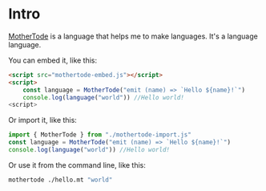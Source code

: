 # Intro

[MotherTode](https://github.com/TodePond/MotherTode) is a language that helps me to make languages. It's a language language.

You can embed it, like this:

```html
<script src="mothertode-embed.js"></script>
<script>
    const language = MotherTode("emit (name) => `Hello ${name}!`")
    console.log(language("world")) //Hello world!
<script>
```

Or import it, like this:

```javascript
import { MotherTode } from "./mothertode-import.js"
const language = MotherTode("emit (name) => `Hello ${name}!`")
console.log(language("world")) //Hello world!
```

Or use it from the command line, like this:

```bash
mothertode ./hello.mt "world"
```
